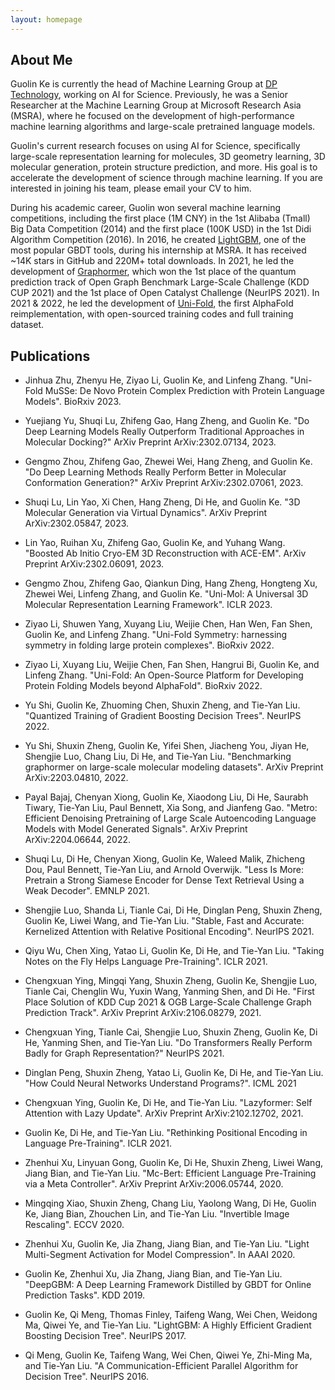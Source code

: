 ```yaml
---
layout: homepage
---
```


## About Me

Guolin Ke is currently the head of Machine Learning Group at [DP Technology](https://www.dp.tech/en), working on AI for Science. Previously, he was a Senior Researcher at the Machine Learning Group at Microsoft Research Asia (MSRA), where he focused on the development of high-performance machine learning algorithms and large-scale pretrained language models. 

Guolin's current research focuses on using AI for Science, specifically large-scale representation learning for molecules, 3D geometry learning, 3D molecular generation, protein structure prediction, and more. His goal is to accelerate the development of science through machine learning. If you are interested in joining his team, please email your CV to him.

During his academic career, Guolin won several machine learning competitions, including the first place (1M CNY) in the 1st Alibaba (Tmall) Big Data Competition (2014) and the first place (100K USD) in the 1st Didi Algorithm Competition (2016). 
In 2016, he created [LightGBM](https://github.com/microsoft/LightGBM), one of the most popular GBDT tools, during his internship at MSRA. It has received ~14K stars in GitHub and 220M+ total downloads. 
In 2021, he led the development of [Graphormer](https://github.com/microsoft/Graphormer), which won the 1st place of the quantum prediction track of Open Graph Benchmark Large-Scale Challenge (KDD CUP 2021) and the 1st place of Open Catalyst Challenge (NeurIPS 2021). 
In 2021 & 2022, he led the development of [Uni-Fold](https://github.com/dptech-corp/Uni-Fold), the first AlphaFold reimplementation, with open-sourced training codes and full training dataset.

## Publications

- Jinhua Zhu, Zhenyu He, Ziyao Li, Guolin Ke, and Linfeng Zhang. "Uni-Fold MuSSe: De Novo Protein Complex Prediction with Protein Language Models". BioRxiv 2023.

- Yuejiang Yu, Shuqi Lu, Zhifeng Gao, Hang Zheng, and Guolin Ke. "Do Deep Learning Models Really Outperform Traditional Approaches in Molecular Docking?" ArXiv Preprint ArXiv:2302.07134, 2023.

- Gengmo Zhou, Zhifeng Gao, Zhewei Wei, Hang Zheng, and Guolin Ke. "Do Deep Learning Methods Really Perform Better in Molecular Conformation Generation?" ArXiv Preprint ArXiv:2302.07061, 2023.

- Shuqi Lu, Lin Yao, Xi Chen, Hang Zheng, Di He, and Guolin Ke. "3D Molecular Generation via Virtual Dynamics". ArXiv Preprint ArXiv:2302.05847, 2023.

- Lin Yao, Ruihan Xu, Zhifeng Gao, Guolin Ke, and Yuhang Wang. "Boosted Ab Initio Cryo-EM 3D Reconstruction with ACE-EM". ArXiv Preprint ArXiv:2302.06091, 2023.

- Gengmo Zhou, Zhifeng Gao, Qiankun Ding, Hang Zheng, Hongteng Xu, Zhewei Wei, Linfeng Zhang, and Guolin Ke. "Uni-Mol: A Universal 3D Molecular Representation Learning Framework". ICLR 2023.

- Ziyao Li, Shuwen Yang, Xuyang Liu, Weijie Chen, Han Wen, Fan Shen, Guolin Ke, and Linfeng Zhang. "Uni-Fold Symmetry: harnessing symmetry in folding large protein complexes". BioRxiv 2022.

- Ziyao Li, Xuyang Liu, Weijie Chen, Fan Shen, Hangrui Bi, Guolin Ke, and Linfeng Zhang. "Uni-Fold: An Open-Source Platform for Developing Protein Folding Models beyond AlphaFold". BioRxiv 2022.

- Yu Shi, Guolin Ke, Zhuoming Chen, Shuxin Zheng, and Tie-Yan Liu. "Quantized Training of Gradient Boosting Decision Trees". NeurIPS 2022.

- Yu Shi, Shuxin Zheng, Guolin Ke, Yifei Shen, Jiacheng You, Jiyan He, Shengjie Luo, Chang Liu, Di He, and Tie-Yan Liu. "Benchmarking graphormer on large-scale molecular modeling datasets". ArXiv Preprint ArXiv:2203.04810, 2022.

- Payal Bajaj, Chenyan Xiong, Guolin Ke, Xiaodong Liu, Di He, Saurabh Tiwary, Tie-Yan Liu, Paul Bennett, Xia Song, and Jianfeng Gao. "Metro: Efficient Denoising Pretraining of Large Scale Autoencoding Language Models with Model Generated Signals". ArXiv Preprint ArXiv:2204.06644, 2022.

- Shuqi Lu, Di He, Chenyan Xiong, Guolin Ke, Waleed Malik, Zhicheng Dou, Paul Bennett, Tie-Yan Liu, and Arnold Overwijk. "Less Is More: Pretrain a Strong Siamese Encoder for Dense Text Retrieval Using a Weak Decoder". EMNLP 2021.

- Shengjie Luo, Shanda Li, Tianle Cai, Di He, Dinglan Peng, Shuxin Zheng, Guolin Ke, Liwei Wang, and Tie-Yan Liu. "Stable, Fast and Accurate: Kernelized Attention with Relative Positional Encoding". NeurIPS 2021.

- Qiyu Wu, Chen Xing, Yatao Li, Guolin Ke, Di He, and Tie-Yan Liu. "Taking Notes on the Fly Helps Language Pre-Training". ICLR 2021.

- Chengxuan Ying, Mingqi Yang, Shuxin Zheng, Guolin Ke, Shengjie Luo, Tianle Cai, Chenglin Wu, Yuxin Wang, Yanming Shen, and Di He. "First Place Solution of KDD Cup 2021 & OGB Large-Scale Challenge Graph Prediction Track". ArXiv Preprint ArXiv:2106.08279, 2021.

- Chengxuan Ying, Tianle Cai, Shengjie Luo, Shuxin Zheng, Guolin Ke, Di He, Yanming Shen, and Tie-Yan Liu. "Do Transformers Really Perform Badly for Graph Representation?" NeurIPS 2021.

- Dinglan Peng, Shuxin Zheng, Yatao Li, Guolin Ke, Di He, and Tie-Yan Liu. "How Could Neural Networks Understand Programs?". ICML 2021

- Chengxuan Ying, Guolin Ke, Di He, and Tie-Yan Liu. "Lazyformer: Self Attention with Lazy Update". ArXiv Preprint ArXiv:2102.12702, 2021.

- Guolin Ke, Di He, and Tie-Yan Liu. "Rethinking Positional Encoding in Language Pre-Training". ICLR 2021.

- Zhenhui Xu, Linyuan Gong, Guolin Ke, Di He, Shuxin Zheng, Liwei Wang, Jiang Bian, and Tie-Yan Liu. "Mc-Bert: Efficient Language Pre-Training via a Meta Controller". ArXiv Preprint ArXiv:2006.05744, 2020.

- Mingqing Xiao, Shuxin Zheng, Chang Liu, Yaolong Wang, Di He, Guolin Ke, Jiang Bian, Zhouchen Lin, and Tie-Yan Liu. "Invertible Image Rescaling". ECCV 2020.

- Zhenhui Xu, Guolin Ke, Jia Zhang, Jiang Bian, and Tie-Yan Liu. "Light Multi-Segment Activation for Model Compression". In AAAI 2020.

- Guolin Ke, Zhenhui Xu, Jia Zhang, Jiang Bian, and Tie-Yan Liu. "DeepGBM: A Deep Learning Framework Distilled by GBDT for Online Prediction Tasks". KDD 2019.

- Guolin Ke, Qi Meng, Thomas Finley, Taifeng Wang, Wei Chen, Weidong Ma, Qiwei Ye, and Tie-Yan Liu. "LightGBM: A Highly Efficient Gradient Boosting Decision Tree". NeurIPS 2017.

- Qi Meng, Guolin Ke, Taifeng Wang, Wei Chen, Qiwei Ye, Zhi-Ming Ma, and Tie-Yan Liu. "A Communication-Efficient Parallel Algorithm for Decision Tree". NeurIPS 2016.
